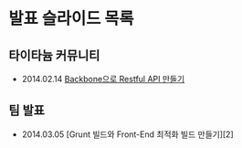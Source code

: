 발표 슬라이드 목록
=====

## 타이타늄 커뮤니티
 - 2014.02.14 [Backbone으로 Restful API 만들기][1]

## 팀 발표
 - 2014.03.05 [Grunt 빌드와 Front-End 최적화 빌드 만들기][2]

[1]:https://github.com/miconblog/Slide/tree/master/20140224
[1]:https://github.com/miconblog/Slide/tree/master/20140305